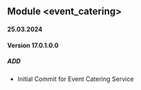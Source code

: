 ## Module <event_catering>

#### 25.03.2024
#### Version 17.0.1.0.0
##### ADD

- Initial Commit for Event Catering Service
